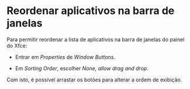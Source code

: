 # Reordenar aplicativos na barra de janelas

Para permitir reordenar a lista de aplicativos na barra de janelas do painel do
Xfce:

* Entrar em *Properties* de *Window Buttons*.

* Em *Sorting Order*, escolher *None, allow drag and drop*.

Com isto, é possível arrastar os botões para alterar a ordem de exibição.
